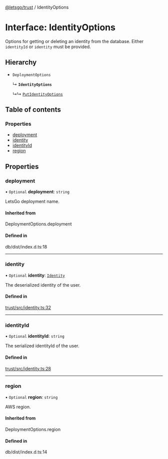 [@letsgo/trust](../README.md) / IdentityOptions

# Interface: IdentityOptions

Options for getting or deleting an identity from the database. Either `identityId` or `identity` must be provided.

## Hierarchy

- `DeploymentOptions`

  ↳ **`IdentityOptions`**

  ↳↳ [`PutIdentityOptions`](PutIdentityOptions.md)

## Table of contents

### Properties

- [deployment](IdentityOptions.md#deployment)
- [identity](IdentityOptions.md#identity)
- [identityId](IdentityOptions.md#identityid)
- [region](IdentityOptions.md#region)

## Properties

### deployment

• `Optional` **deployment**: `string`

LetsGo deployment name.

#### Inherited from

DeploymentOptions.deployment

#### Defined in

db/dist/index.d.ts:18

___

### identity

• `Optional` **identity**: [`Identity`](Identity.md)

The deserialized identity of the user.

#### Defined in

[trust/src/identity.ts:32](https://github.com/47chapters/letsgo/blob/11c7e19/packages/trust/src/identity.ts#L32)

___

### identityId

• `Optional` **identityId**: `string`

The serialized identityId of the user.

#### Defined in

[trust/src/identity.ts:28](https://github.com/47chapters/letsgo/blob/11c7e19/packages/trust/src/identity.ts#L28)

___

### region

• `Optional` **region**: `string`

AWS region.

#### Inherited from

DeploymentOptions.region

#### Defined in

db/dist/index.d.ts:14
